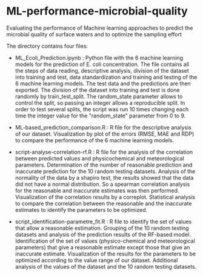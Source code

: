 # ML-performance-microbial-quality
Evaluating the performance of Machine learning approaches to predict the microbial quality of surface waters and to optimize the sampling effort

The directory contains four files:

- ML_Ecoli_Prediction.ipynb : Python file with the 6 machine learning models for the prediction of E. coli concentration. 
The file contains all the steps of data reading, descriptive analysis, division of the dataset into training and test, data standardization and training and testing of the 6 machine learning models. 
The test data and the predictions are then exported. 
The division of the dataset into training and test is done randomly by train_test_split. 
The random_state parameter allows to control the split, so passing an integer allows a reproducible split. 
In order to test several splits, the script was run 10 times changing each time the integer value for the "random_state" parameter from 0 to 9. 

- ML-based_prediction_comparison.R : R file for the descriptive analysis of our dataset.
Visualization by plot of the errors (RMSE, MAE and RDP) to compare the performance of the 6 machine learning models. 

- script-analyse-correlation-rf.R : R file for the analysis of the correlation between predicted values and physicochemical and meteorological parameters.
Determination of the number of reasonable prediction and inaccurate prediction for the 10 random testing datasets.
Analysis of the normality of the data by a shapiro test, the results showed that the data did not have a normal distribution.
So a spearman correlation analysis for the reasonable and inaccurate estimates was then performed.
Visualization of the correlation results by a correplot.
Statistical analysis to compare the correlation between the reasonable and the inaccurate estimates to identify the parameters to be optimized.


- script_identification-parametre_fit.R : R file to identify the set of values that allow a reasonable estimation.
Grouping of the 10 random testing datasets and analysis of the prediction results of the RF-based model. 
Identification of the set of values (physico-chemical and meteorological parameters) that give a reasonable estimate except those that give an inaccurate estimate. 
Visualization of the results for the parameters to be optimized according to the value range of our dataset. 
Additional analysis of the values of the dataset and the 10 random testing datasets. 
